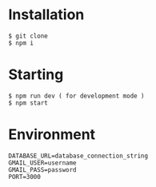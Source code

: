 # Installation

```
$ git clone
$ npm i
```

# Starting

```
$ npm run dev ( for development mode )
$ npm start
```

# Environment

```
DATABASE_URL=database_connection_string
GMAIL_USER=username
GMAIL_PASS=password
PORT=3000
```